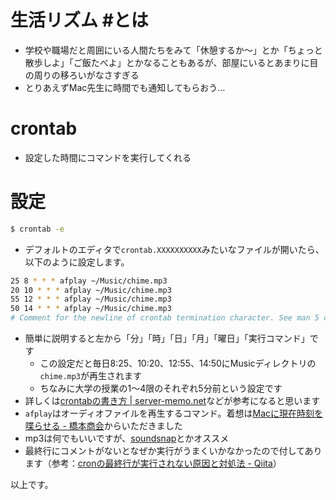 # 生活リズム #とは

- 学校や職場だと周囲にいる人間たちをみて「休憩するか〜」とか「ちょっと散歩しよ」「ご飯たべよ」とかなることもあるが、部屋にいるとあまりに目の周りの移ろいがなさすぎる
- とりあえずMac先生に時間でも通知してもらおう…

# crontab

- 設定した時間にコマンドを実行してくれる

# 設定

```sh
$ crontab -e
```

- デフォルトのエディタで`crontab.XXXXXXXXXX`みたいなファイルが開いたら、以下のように設定します。

```sh
25 8 * * * afplay ~/Music/chime.mp3
20 10 * * * afplay ~/Music/chime.mp3
55 12 * * * afplay ~/Music/chime.mp3
50 14 * * * afplay ~/Music/chime.mp3
# Comment for the newline of crontab termination character. See man 5 crontab
```

- 簡単に説明すると左から「分」「時」「日」「月」「曜日」「実行コマンド」です
  - この設定だと毎日8:25、10:20、12:55、14:50にMusicディレクトリの`chime.mp3`が再生されます
  - ちなみに大学の授業の1〜4限のそれぞれ5分前という設定です
- 詳しくは[crontabの書き方 | server-memo.net](https://www.server-memo.net/tips/crontab.html)などが参考になると思います
- `afplay`はオーディオファイルを再生するコマンド。着想は[Macに現在時刻を喋らせる - 橋本商会](https://scrapbox.io/shokai/Mac%E3%81%AB%E7%8F%BE%E5%9C%A8%E6%99%82%E5%88%BB%E3%82%92%E5%96%8B%E3%82%89%E3%81%9B%E3%82%8B)からいただきました
- mp3は何でもいいですが、[soundsnap](https://www.soundsnap.com/)とかオススメ
- 最終行にコメントがないとなぜか実行がうまくいかなかったので付してあります（参考：[cronの最終行が実行されない原因と対処法 - Qiita](https://qiita.com/airtanker/items/72359c234f898e3255d2)）

以上です。